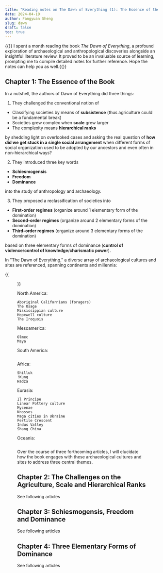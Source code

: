 ```yaml
---
title: "Reading notes on The Dawn of Everything (1): The Essence of the Book"
date: 2024-04-10
author: Fangyuan Sheng
slug: dawn
draft: false
toc: true
---
```

{{<block class="info">}}
I spent a month reading the book *The Dawn of Everything*, a profound exploration of archaeological and anthropological discoveries alongside an insightful literature review. It proved to be an invaluable source of learning, prompting me to compile detailed notes for further reference. Hope the notes can help you as well.{{<end>}}

## Chapter 1: The Essence of the Book

In a nutshell, the authors of Dawn of Everything did three things:

1. They challenged the conventional notion of
   
- Classifying societies by means of **subsistence** (thus agriculture could be a fundamental break)
- Societies grew complex when **scale** grew larger
- The complexity means **hierarchical ranks**

by shedding light on overlooked cases and asking the real question of **how did we get stuck in a single social arrangement** when different forms of social organization used to be adopted by our ancestors and even often in non-hierarchical ways?

2. They introduced three key words
   
- **Schiesmogensis**
- **Freedom**
- **Dominance**
  
into the study of anthropology and archaeology.  

3. They proposed a reclassification of societies into
   
- **First-order regimes** (organize around 1 elementary form of the domination)
- **Second-order regimes** (organize around 2 elementary forms of the domination)
- **Third-order regimes** (organize around 3 elementary forms of the domination) 

based on three elementary forms of dominance (**control of violence**/**control of knowledge**/**charismatic power**).

In "The Dawn of Everything," a diverse array of archaeological cultures and sites are referenced, spanning continents and millennia:

{{<figure src="https://hellenshengfy.github.io/dawn_map.png" title="Main cultures and sites mentioned in the book">}}


North America:
```Northwest Coast peoples (foragers)
Aboriginal Californians (foragers)
The Osage
Mississippian culture
Hopewell culture
The Iroquois
```

Mesoamerica:
```The Aztec Empire
Olmec
Maya
```

South America:
```The Inca Empire
```

Africa:
```Nuer
Shilluk
!Kung
Hadza
```

Eurasia:
```Basque societies
Il Principe
Linear Pottery culture
Mycenae
Knossos
Maga cities in Ukraine
Fertile Crescent
Indus Valley
Shang China
```

Oceania:
```Lapita Horizon
```

Over the course of three forthcoming articles, I will elucidate how the book engages with these archaeological cultures and sites to address three central themes.



## Chapter 2: The Challenges on the Agriculture, Scale and Hierarchical Ranks

See following articles

## Chapter 3: Schiesmogensis, Freedom and Dominance

See following articles

## Chapter 4: Three Elementary Forms of Dominance

See following articles

